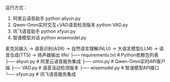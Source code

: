 


运行方式：
1. 阿里云语音助手
python aliyun.py
2. Qwen-Omni实时交互+VAD语音检测版本
python VAD.py
3. 讯飞语音助手
python xfyun.py
4. 智谱模型对话
python wisemodel.py

麦克风输入 → 语音识别(ASR) → 自然语言理解(NLU) → 大语言模型(LLM) → 语音合成(TTS) → 扬声器输出
life/
├── requirements.txt    # Python依赖包列表
├── aliyun.py          # 阿里云语音服务集成
├── omni.py            # Qwen-Omni实时API客户端
├── VAD.py             # 语音活动检测版本
├── wisemodel.py       # 智谱模型API接口
└── xfyun.py           # 讯飞语音服务集成
